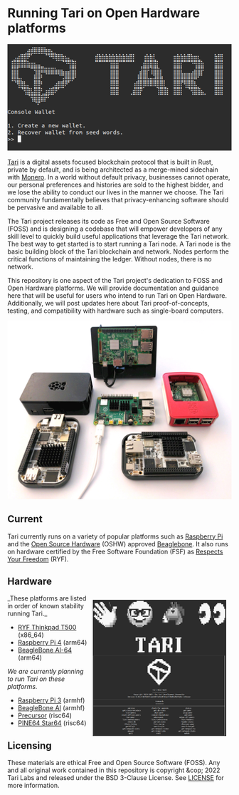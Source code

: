 # Running Tari on Open Hardware platforms

<img src="img/tari-console-wallet01.png" width="600" />

[Tari](https://tari.com) is a digital assets focused blockchain protocol that is built in Rust, private by default, and is being architected as a merge-mined sidechain with [Monero](https://monero.org). In a world without default privacy, businesses cannot operate, our personal preferences and histories are sold to the highest bidder, and we lose the ability to conduct our lives in the manner we choose. The Tari community fundamentally believes that privacy-enhancing software should be pervasive and available to all.

The Tari project releases its code as Free and Open Source Software (FOSS) and is designing a codebase that will empower developers of any skill level to quickly build useful applications that leverage the Tari network. The best way to get started is to start running a Tari node. A Tari node is the basic building block of the Tari blockchain and network. Nodes perform the critical functions of maintaining the ledger. Without nodes, there is no network.

This repository is one aspect of the Tari project's dedication to FOSS and Open Hardware platforms. We will provide documentation and guidance here that will be useful for users who intend to run Tari on Open Hardware. Additionally, we will post updates here about Tari proof-of-concepts, testing, and compatibility with hardware such as single-board computers.

<img src="img/open-hardware-devices01.jpg" width="600" />

## Current

Tari currently runs on a variety of popular platforms such as [Raspberry Pi](https://www.raspberrypi.com) and the [Open Source Hardware](https://www.oshwa.org/definition/) (OSHW) approved [Beaglebone](https://beagleboard.org/bone). It also runs on hardware certified by the Free Software Foundation (FSF) as [Respects Your Freedom](https://ryf.fsf.org) (RYF).

## Hardware 
<img src="img/tari-base-node.png" width="300" style="float:right;text-align:right;padding:12px;" />
_These platforms are listed in order of known stability running Tari._

* [RYF Thinkpad T500](fsf-ryf/Thinkpad-T500.md) (x86_64)
* [Raspberry Pi 4](raspberry-pi/Raspberry-Pi-4.md) (arm64)
* [BeagleBone AI-64](beaglebone/BeagleBone-AI.md) (arm64)

_We are currently planning to run Tari on these platforms._
* [Raspberry Pi 3](raspberry-pi/Raspberry-Pi-3.md) (armhf)
* [BeagleBone AI](beaglebone/BeagleBone-AI.md) (armhf)
* [Precursor](risc-v/Precursor.md) (risc64)
* [PINE64 Star64](risc-v/Star64.md) (risc64)



## Licensing

These materials are ethical Free and Open Source Software (FOSS). Any and all original work contained in this repository is copyright &cop; 2022 Tari Labs and released under the BSD 3-Clause License. See [LICENSE](LICENSE) for more information.
